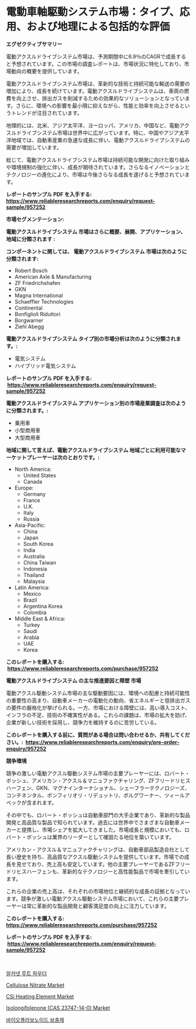 <p><h1>電動車軸駆動システム市場：タイプ、応用、および地理による包括的な評価</h1></p><p><strong>エグゼクティブサマリー</strong></p>
<p><p>電動アクスルドライブシステム市場は、予測期間中に6.9％のCAGRで成長すると予想されています。この市場の調査レポートは、市場状況に特化しており、市場動向の概要を提供しています。</p><p>電動アクスルドライブシステム市場は、革新的な技術と持続可能な輸送の需要の増加により、成長を続けています。電動アクスルドライブシステムは、車両の燃費を向上させ、排出ガスを削減するための効果的なソリューションとなっています。さらに、環境への影響を最小限に抑えながら、性能と効率を向上させるというトレンドが注目されています。</p><p>地理的には、北米、アジア太平洋、ヨーロッパ、アメリカ、中国など、電動アクスルドライブシステム市場は世界中に広がっています。特に、中国やアジア太平洋地域では、自動車産業の急速な成長に伴い、電動アクスルドライブシステムの需要が増加しています。</p><p>総じて、電動アクスルドライブシステム市場は持続可能な開発に向けた取り組みや環境規制の強化に伴い、成長が期待されています。さらなるイノベーションとテクノロジーの進化により、市場は今後さらなる成長を遂げると予想されています。</p></p>
<p><strong>レポートのサンプル PDF を入手する: <a href="https://www.reliableresearchreports.com/enquiry/request-sample/957252">https://www.reliableresearchreports.com/enquiry/request-sample/957252</a></strong></p>
<p><strong>市場セグメンテーション:</strong></p>
<p><strong> 電動アクスルドライブシステム 市場はさらに概要、展開、アプリケーション、地域に分類されます :</strong></p>
<p><strong>コンポーネントに関しては、 電動アクスルドライブシステム 市場は次のように分類されます: &nbsp;</strong></p>
<p><ul><li>Robert Bosch</li><li>American Axle & Manufacturing</li><li>ZF Friedrichshafen</li><li>GKN</li><li>Magna International</li><li>Schaeffler Technologies</li><li>Continental</li><li>Bonfiglioli Riduttori</li><li>Borgwarner</li><li>Ziehl Abegg</li></ul></p>
<p><strong> 電動アクスルドライブシステム タイプ別の市場分析は次のように分類されます。:</strong></p>
<p><ul><li>電気システム</li><li>ハイブリッド電気システム</li></ul></p>
<p><strong>レポートのサンプル PDF を入手する: &nbsp;<a href="https://www.reliableresearchreports.com/enquiry/request-sample/957252">https://www.reliableresearchreports.com/enquiry/request-sample/957252</a></strong></p>
<p><strong> 電動アクスルドライブシステム アプリケーション別の市場産業調査は次のように分類されます。:</strong></p>
<p><ul><li>乗用車</li><li>小型商用車</li><li>大型商用車</li></ul></p>
<p><strong>地域に関して言えば、電動アクスルドライブシステム 地域ごとに利用可能なマーケットプレーヤーは次のとおりです。:</strong></p>
<p><ul>
    <li>
        North America:
        <ul>
            <li>United States</li>
            <li>Canada</li>
        </ul>
    </li>
    <li>
        Europe:
        <ul>
            <li>Germany</li>
            <li>France</li>
            <li>U.K.</li>
            <li>Italy</li>
            <li>Russia</li>
        </ul>
    </li>
    <li>
        Asia-Pacific:
        <ul>
            <li>China</li>
            <li>Japan</li>
            <li>South Korea</li>
            <li>India</li>
            <li>Australia</li>
            <li>China Taiwan</li>
            <li>Indonesia</li>
            <li>Thailand</li>
            <li>Malaysia</li>
        </ul>
    </li>
    <li>
        Latin America:
        <ul>
            <li>Mexico</li>
            <li>Brazil</li>
            <li>Argentina Korea</li>
            <li>Colombia</li>
        </ul>
    </li>
    <li>
        Middle East & Africa:
        <ul>
            <li>Turkey</li>
            <li>Saudi</li>
            <li>Arabia</li>
            <li>UAE</li>
            <li>Korea</li>
        </ul>
    </li>
    </ul></p>
<p><strong>このレポートを購入する: &nbsp;<a href="https://www.reliableresearchreports.com/purchase/957252">https://www.reliableresearchreports.com/purchase/957252</a></strong></p>
<p><strong>電動アクスルドライブシステム の主な推進要因と障壁 市場</strong></p>
<p><p>電動アクスル駆動システム市場の主な駆動要因には、環境への配慮と持続可能性の重要性の高まり、自動車メーカーの電動化の動向、省エネルギーと低排出ガスの要件の厳格化が挙げられる。一方、市場における障壁には、高い導入コスト、インフラの不足、技術の不確実性がある。これらの課題は、市場の拡大を妨げ、企業が新しい技術を採用し、競争力を維持するのに苦労している。</p></p>
<p><strong>このレポートを購入する前に、質問がある場合は問い合わせるか、共有してください。:&nbsp; <a href="https://www.reliableresearchreports.com/enquiry/pre-order-enquiry/957252">https://www.reliableresearchreports.com/enquiry/pre-order-enquiry/957252</a></strong></p>
<p><strong>競争環境</strong></p>
<p><p>競争の激しい電動アクスル駆動システム市場の主要プレーヤーには、ロバート・ボッシュ、アメリカン・アクスル＆マニュファクチャリング、ZFフリードリヒスハーフェン、GKN、マグナインターナショナル、シェーフラーテクノロジーズ、コンチネンタル、ボンフィリオリ・リデュットリ、ボルグワーナー、ツィールアベックが含まれます。</p><p>その中でも、ロバート・ボッシュは自動車部門の大手企業であり、革新的な製品開発と高品質な製品で知られています。過去には世界中でさまざまな自動車メーカーと提携し、市場シェアを拡大してきました。市場成長と規模においても、ロバート・ボッシュは業界のリーダーとして確固たる地位を築いています。</p><p>アメリカン・アクスル＆マニュファクチャリングは、自動車部品製造会社として長い歴史を持ち、高品質なアクスル駆動システムを提供しています。市場での成長を見せており、売上高も安定しています。他の主要プレーヤーであるZFフリードリヒスハーフェンも、革新的なテクノロジーと高性能製品で市場を牽引しています。</p><p>これらの企業の売上高は、それぞれの市場地位と継続的な成長の証拠となっています。競争が激しい電動アクスル駆動システム市場において、これらの主要プレーヤーは常に革新的な製品開発と顧客満足度の向上に注力しています。</p></p>
<p><strong>このレポートを購入する: &nbsp; <a href="https://www.reliableresearchreports.com/purchase/957252">https://www.reliableresearchreports.com/purchase/957252</a></strong></p>
<p><strong>レポートのサンプル PDF を入手する: &nbsp;<a href="https://www.reliableresearchreports.com/enquiry/request-sample/957252">https://www.reliableresearchreports.com/enquiry/request-sample/957252</a></strong><strong></strong></p>
<p>&nbsp;</p>
<p><p><a href="https://medium.com/@dayoosianosg/%EC%95%8C%EC%B9%B4%EB%84%B7-%EB%BF%8C%EB%A6%AC-%EB%B6%84%EB%A7%90-%EC%8B%9C%EC%9E%A5-2031%EB%85%84%EA%B9%8C%EC%A7%80%EC%9D%98-%EC%B6%94%EC%84%B8-%EC%98%88%EC%B8%A1-%EB%B0%8F-%EA%B2%BD%EC%9F%81-%EB%B6%84%EC%84%9D-1ae35054957f">알카넷 루트 파우더</a></p><p><a href="https://cat-emmental-94b.notion.site/Cellulose-Nitrate-Market-Size-Growth-Outlook-from-2024-to-2031-projecting-at-Market-s-Trends-Analy-f1180552cc1c4329b2bb711998415bb4">Cellulose Nitrate Market</a></p><p><a href="https://github.com/Sherrillcrooksxa8i18ucf2m/Market-Research-Report-List-1/blob/main/csi-heating-element-market.md">CSi Heating Element Market</a></p><p><a href="https://view.publitas.com/reportprime-1/isolongifolenone-cas-23747-14-0-market-size-focuses-on-market-dynamics-in-depth-analysis-and-future-projections-of-its-market-forecasted-for-period-from-2024-to-2031/">Isolongifolenone (CAS 23747-14-0) Market</a></p><p><a href="https://medium.com/@dayoosianosg/%EB%B0%94%EC%9D%B4%EC%98%A4%ED%94%8C%EB%9D%BC%EB%B3%B4%EB%85%B8%EC%9D%B4%EB%93%9C-%EB%B3%B4%EC%A1%B0%EC%A0%9C-%EC%8B%9C%EC%9E%A5-%EC%8B%9C%EC%9E%A5-cagr-%EC%8B%9C%EC%9E%A5-%EB%8F%99%ED%96%A5-%EB%B0%8F-%EC%84%B1%EC%9E%A5-%EC%A0%84%EB%9E%B5%EC%97%90-%EB%8C%80%ED%95%9C-%ED%86%B5%EC%B0%B0%EB%A0%A5-fb7bdc10418a">바이오플라보노이드 보충제</a></p></p>
